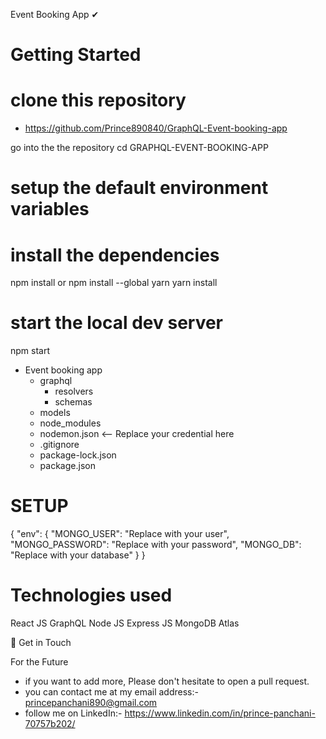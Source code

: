 Event Booking App ✔

Getting Started
===============

# clone this repository
- https://github.com/Prince890840/GraphQL-Event-booking-app

go into the the repository
cd GRAPHQL-EVENT-BOOKING-APP

# setup the default environment variables

# install the dependencies
npm install 
or 
npm install --global yarn
yarn install


# start the local dev server
npm start

<!-- Project Structure -->
- Event booking app
    - graphql
        - resolvers
        - schemas
    - models
    - node_modules
    - nodemon.json <-- Replace your credential here
    - .gitignore
    - package-lock.json
    - package.json

SETUP
=====

<!-- nodemon.json -->
{
  "env": {
    "MONGO_USER": "Replace with your user",
    "MONGO_PASSWORD": "Replace with your password",
    "MONGO_DB": "Replace with your database"
  }
}

Technologies used
=================
React JS
GraphQL
Node JS
Express JS 
MongoDB Atlas

👋 Get in Touch

For the Future
- if you want to add more, Please don't hesitate to open a pull request.
- you can contact me at my email address:- princepanchani890@gmail.com
- follow me on LinkedIn:-  https://www.linkedin.com/in/prince-panchani-70757b202/
